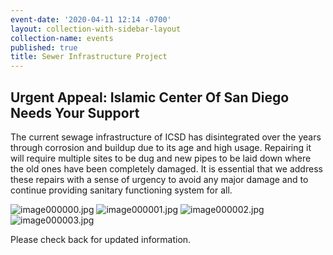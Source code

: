 ```yaml
---
event-date: '2020-04-11 12:14 -0700'
layout: collection-with-sidebar-layout
collection-name: events
published: true
title: Sewer Infrastructure Project
---
```

## Urgent Appeal: Islamic Center Of San Diego Needs Your Support
The current sewage infrastructure of ICSD has disintegrated over the years through corrosion and buildup due to its age and high usage. Repairing it will require multiple sites to be dug and new pipes to be laid down where the old ones have been completely damaged. It is essential that we address these repairs with a sense of urgency to avoid any major damage and to continue providing sanitary functioning system for all.

![image000000.jpg]({{site.baseurl}}/media/image000000.jpg)
![image000001.jpg]({{site.baseurl}}/media/image000001.jpg)
![image000002.jpg]({{site.baseurl}}/media/image000002.jpg)
![image000003.jpg]({{site.baseurl}}/media/image000003.jpg)

Please check back for updated information.
